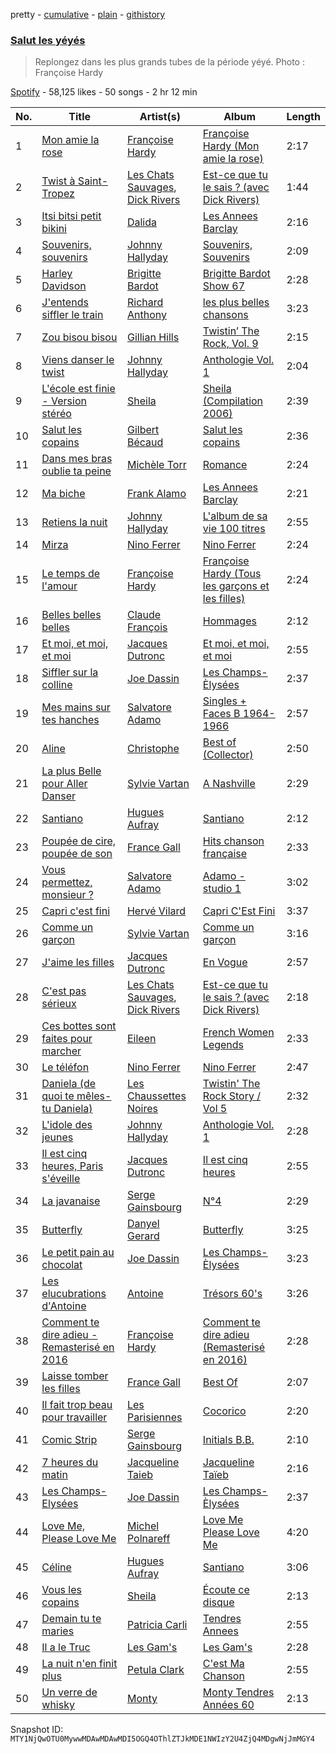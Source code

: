 pretty - [cumulative](/playlists/cumulative/37i9dQZF1DX8OVycSP3AXz.md) - [plain](/playlists/plain/37i9dQZF1DX8OVycSP3AXz) - [githistory](https://github.githistory.xyz/mackorone/spotify-playlist-archive/blob/main/playlists/plain/37i9dQZF1DX8OVycSP3AXz)

### [Salut les yéyés](https://open.spotify.com/playlist/37i9dQZF1DX8OVycSP3AXz)

> Replongez dans les plus grands tubes de la période yéyé\. Photo : Françoise Hardy

[Spotify](https://open.spotify.com/user/spotify) - 58,125 likes - 50 songs - 2 hr 12 min

| No. | Title | Artist(s) | Album | Length |
|---|---|---|---|---|
| 1 | [Mon amie la rose](https://open.spotify.com/track/1rMX4XuW4KzgYlAyEaDmpO) | [Françoise Hardy](https://open.spotify.com/artist/7x3f7c0fBanNlQwpx1255g) | [Françoise Hardy \(Mon amie la rose\)](https://open.spotify.com/album/00r4Bh9aFIb7yHux1Kg0ub) | 2:17 |
| 2 | [Twist à Saint\-Tropez](https://open.spotify.com/track/5zUJlRQyzxw09Jv1hDgL5h) | [Les Chats Sauvages](https://open.spotify.com/artist/60U5Nsvpj5mJics5PcIkmd), [Dick Rivers](https://open.spotify.com/artist/7EErtRkIXKEnllrCa1a7xR) | [Est\-ce que tu le sais ? \(avec Dick Rivers\)](https://open.spotify.com/album/2eusU9U7fLiHhsQwoiFiou) | 1:44 |
| 3 | [Itsi bitsi petit bikini](https://open.spotify.com/track/58d1Duljvjx8bwG4nlLgK6) | [Dalida](https://open.spotify.com/artist/04aQfpx1U1WQEJkrvGs4ig) | [Les Annees Barclay](https://open.spotify.com/album/3bbpQ0vU7DZUADemJgig1n) | 2:16 |
| 4 | [Souvenirs, souvenirs](https://open.spotify.com/track/1DDdDbmbEDsFXEXgxBmvFQ) | [Johnny Hallyday](https://open.spotify.com/artist/2HALYSe657tNJ1iKVXP2xA) | [Souvenirs, Souvenirs](https://open.spotify.com/album/55wZUMJJK62Yb1QoQK7imL) | 2:09 |
| 5 | [Harley Davidson](https://open.spotify.com/track/0wXKL7dVWwl8LZjbhKMGPr) | [Brigitte Bardot](https://open.spotify.com/artist/1q24xIsAD7JZuVkTLR9TJy) | [Brigitte Bardot Show 67](https://open.spotify.com/album/0uhqJFy7MI5yJHdgofylnN) | 2:28 |
| 6 | [J'entends siffler le train](https://open.spotify.com/track/487LFx8UVLxUsDAdetnCp2) | [Richard Anthony](https://open.spotify.com/artist/6fhXbgrtC1AffxqI32lPwz) | [les plus belles chansons](https://open.spotify.com/album/0dvnB0KschqGz0ezdnWsmO) | 3:23 |
| 7 | [Zou bisou bisou](https://open.spotify.com/track/4qqf1avpzRUnVowNQd1jFw) | [Gillian Hills](https://open.spotify.com/artist/3uA9RwNUL7HZKroYyVlUuL) | [Twistin’ The Rock, Vol\. 9](https://open.spotify.com/album/0MSicRahv1o4WgJ6pXjUkg) | 2:15 |
| 8 | [Viens danser le twist](https://open.spotify.com/track/5QLZEGOnjRYhqjAii9JAaP) | [Johnny Hallyday](https://open.spotify.com/artist/2HALYSe657tNJ1iKVXP2xA) | [Anthologie Vol\. 1](https://open.spotify.com/album/12b1tVAedPdmKuBrIYhJBi) | 2:04 |
| 9 | [L'école est finie \- Version stéréo](https://open.spotify.com/track/4Kgq5PpWPsqMLOId5CvoYF) | [Sheila](https://open.spotify.com/artist/5fhRcv2KU96vbXqNE2FEdu) | [Sheila \(Compilation 2006\)](https://open.spotify.com/album/6ixot8kh9JC9usgdNBKkZB) | 2:39 |
| 10 | [Salut les copains](https://open.spotify.com/track/0h1Yfiy1LEHsyQTzGIZklu) | [Gilbert Bécaud](https://open.spotify.com/artist/31GFatrHl2ijnS4ZAWA9s0) | [Salut les copains](https://open.spotify.com/album/5FDxqiMUFTJvINVP4N6K7K) | 2:36 |
| 11 | [Dans mes bras oublie ta peine](https://open.spotify.com/track/38FNGeI74jlw6S9kXLtzsy) | [Michèle Torr](https://open.spotify.com/artist/0eaTYkUQnI2gRaYwT0nWNF) | [Romance](https://open.spotify.com/album/5uplCXh4kyfX3JnC8t76Cd) | 2:24 |
| 12 | [Ma biche](https://open.spotify.com/track/2xwpd8oRBZiEmCdRvhnzTl) | [Frank Alamo](https://open.spotify.com/artist/3NrXcUsQ2zK1oze56zlKUM) | [Les Annees Barclay](https://open.spotify.com/album/574E4sQjG1V6mpuFrVWIpl) | 2:21 |
| 13 | [Retiens la nuit](https://open.spotify.com/track/4dBzCMkzbZlEqgPitN3TgE) | [Johnny Hallyday](https://open.spotify.com/artist/2HALYSe657tNJ1iKVXP2xA) | [L'album de sa vie 100 titres](https://open.spotify.com/album/1UZ7nohagyt799Vw0vUU4c) | 2:55 |
| 14 | [Mirza](https://open.spotify.com/track/0cV7Y3WH3iwsZTjibVyck1) | [Nino Ferrer](https://open.spotify.com/artist/3THqHCN7gq2Z9hLleof9uv) | [Nino Ferrer](https://open.spotify.com/album/5M6ImA7adD4TpBV5wFq7DG) | 2:24 |
| 15 | [Le temps de l'amour](https://open.spotify.com/track/6rqUOLt9dpfMANLMKTzoWj) | [Françoise Hardy](https://open.spotify.com/artist/7x3f7c0fBanNlQwpx1255g) | [Françoise Hardy \(Tous les garçons et les filles\)](https://open.spotify.com/album/0TcP4beTgxQmREuHJ7BBY2) | 2:24 |
| 16 | [Belles belles belles](https://open.spotify.com/track/1Q6j1dx7pXzuLZLAexFWuQ) | [Claude François](https://open.spotify.com/artist/0P2p1bqVyP2EgqubwjTBUJ) | [Hommages](https://open.spotify.com/album/41pzfqzZKn8WaI9XCPlMEo) | 2:12 |
| 17 | [Et moi, et moi, et moi](https://open.spotify.com/track/4XSRqScl0RWxFjOQID8QCW) | [Jacques Dutronc](https://open.spotify.com/artist/3ayds6VIVBx3CU5NSNCDbq) | [Et moi, et moi, et moi](https://open.spotify.com/album/3UPrsSEE9KIjy0Hln8Swkn) | 2:55 |
| 18 | [Siffler sur la colline](https://open.spotify.com/track/3gvUS6JaXzbXNihHQlRWBW) | [Joe Dassin](https://open.spotify.com/artist/64LCTpIu9Iji2EPaxxPpxF) | [Les Champs\-Èlysées](https://open.spotify.com/album/70VszGJ7SagYgjotM7zvrX) | 2:37 |
| 19 | [Mes mains sur tes hanches](https://open.spotify.com/track/4chX3KwIY3BJBqsnXpgDSy) | [Salvatore Adamo](https://open.spotify.com/artist/37r3ZUhErh0QPJENMsAPBG) | [Singles + Faces B 1964\-1966](https://open.spotify.com/album/5hMPMHP3ks0km3jDp5xGnF) | 2:57 |
| 20 | [Aline](https://open.spotify.com/track/3Sju0jbR35bTfajNgbkgFy) | [Christophe](https://open.spotify.com/artist/6MmRTVIPIe35OsFqWgRKQJ) | [Best of \(Collector\)](https://open.spotify.com/album/5vp7Y6bJSUc2maDl3SFywe) | 2:50 |
| 21 | [La plus Belle pour Aller Danser](https://open.spotify.com/track/1V8V3UYeX2Est81MMucvJC) | [Sylvie Vartan](https://open.spotify.com/artist/3Zi9cVUyWeAFjxEHn3bCqZ) | [A Nashville](https://open.spotify.com/album/1MmmmrUViWnOkzlxLTYQzq) | 2:29 |
| 22 | [Santiano](https://open.spotify.com/track/5xacwJHf9yLJKCn5JjSiRz) | [Hugues Aufray](https://open.spotify.com/artist/6TOGbRYHQizlf3adIyugol) | [Santiano](https://open.spotify.com/album/6onOMFxBc1HP3Oq75NF8a5) | 2:12 |
| 23 | [Poupée de cire, poupée de son](https://open.spotify.com/track/26tXIAnv90FCv1eJiCUusH) | [France Gall](https://open.spotify.com/artist/22HVxZPA6UhBp8wahxDA6I) | [Hits chanson française](https://open.spotify.com/album/3skN1JzAWSzzeeXe6Kxvna) | 2:33 |
| 24 | [Vous permettez, monsieur ?](https://open.spotify.com/track/3xCE5pciNmiRNUk9J6pWeM) | [Salvatore Adamo](https://open.spotify.com/artist/37r3ZUhErh0QPJENMsAPBG) | [Adamo \- studio 1](https://open.spotify.com/album/5UR5XXp6YVvI9kRRUgdNtl) | 3:02 |
| 25 | [Capri c'est fini](https://open.spotify.com/track/0PIAMCcvkLZ6P2YwWZ1e5H) | [Hervé Vilard](https://open.spotify.com/artist/1HkC0LOaynhYSGcNklyIcd) | [Capri C'Est Fini](https://open.spotify.com/album/6ZsIMeATSXlD60nK0kADB7) | 3:37 |
| 26 | [Comme un garçon](https://open.spotify.com/track/5ofzziyodcinKtsUghFLHK) | [Sylvie Vartan](https://open.spotify.com/artist/3Zi9cVUyWeAFjxEHn3bCqZ) | [Comme un garçon](https://open.spotify.com/album/1fFyiprMSDBSNeExoiIuTH) | 3:16 |
| 27 | [J'aime les filles](https://open.spotify.com/track/196fYCjVMKAQb8uwOWxpUo) | [Jacques Dutronc](https://open.spotify.com/artist/3ayds6VIVBx3CU5NSNCDbq) | [En Vogue](https://open.spotify.com/album/2nGL73TqdduRKepdcwJvdm) | 2:57 |
| 28 | [C'est pas sérieux](https://open.spotify.com/track/42qeNYv2wPMRVu3C2OJrHZ) | [Les Chats Sauvages](https://open.spotify.com/artist/60U5Nsvpj5mJics5PcIkmd), [Dick Rivers](https://open.spotify.com/artist/7EErtRkIXKEnllrCa1a7xR) | [Est\-ce que tu le sais ? \(avec Dick Rivers\)](https://open.spotify.com/album/2eusU9U7fLiHhsQwoiFiou) | 2:18 |
| 29 | [Ces bottes sont faites pour marcher](https://open.spotify.com/track/272AWiVCoatzqTsDRP1KVi) | [Eileen](https://open.spotify.com/artist/2AocfyglsHV2wP3IobPCyH) | [French Women Legends](https://open.spotify.com/album/2YaoevzHAXk4ktz3Xz1FdM) | 2:33 |
| 30 | [Le téléfon](https://open.spotify.com/track/5MkRyZiEyNnosHTAYs23Mx) | [Nino Ferrer](https://open.spotify.com/artist/3THqHCN7gq2Z9hLleof9uv) | [Nino Ferrer](https://open.spotify.com/album/5M6ImA7adD4TpBV5wFq7DG) | 2:47 |
| 31 | [Daniela \(de quoi te mêles\-tu Daniela\)](https://open.spotify.com/track/5BnU92BVLCUKNmcWvxoXwp) | [Les Chaussettes Noires](https://open.spotify.com/artist/6KXdUNa8QT8Sty4k5G2LqK) | [Twistin' The Rock Story / Vol 5](https://open.spotify.com/album/2d5t4obzjRCFHHV5i2LJ1a) | 2:32 |
| 32 | [L'idole des jeunes](https://open.spotify.com/track/0S4HOFZx606Zv6bEutTEez) | [Johnny Hallyday](https://open.spotify.com/artist/2HALYSe657tNJ1iKVXP2xA) | [Anthologie Vol\. 1](https://open.spotify.com/album/12b1tVAedPdmKuBrIYhJBi) | 2:28 |
| 33 | [Il est cinq heures, Paris s'éveille](https://open.spotify.com/track/2CLeotsLhEUu0qkj56vbUj) | [Jacques Dutronc](https://open.spotify.com/artist/3ayds6VIVBx3CU5NSNCDbq) | [Il est cinq heures](https://open.spotify.com/album/6uZABwQhmEllK5otzX9ONK) | 2:55 |
| 34 | [La javanaise](https://open.spotify.com/track/7cUKT1Wiwve4E5iRFOLVmz) | [Serge Gainsbourg](https://open.spotify.com/artist/01C9OoXDvCKkGcf735Tcfo) | [N°4](https://open.spotify.com/album/2LzvU0eKruEkYzsVNa3PtO) | 2:29 |
| 35 | [Butterfly](https://open.spotify.com/track/72rLswhYvQz9LRx3LogMIW) | [Danyel Gerard](https://open.spotify.com/artist/18wc7xvm8Ti7rqoLtf6jIU) | [Butterfly](https://open.spotify.com/album/72O3ydJomCcEjETdt0UtIq) | 3:25 |
| 36 | [Le petit pain au chocolat](https://open.spotify.com/track/2VRLDyUSV5krEJOjFwsWas) | [Joe Dassin](https://open.spotify.com/artist/64LCTpIu9Iji2EPaxxPpxF) | [Les Champs\-Èlysées](https://open.spotify.com/album/70VszGJ7SagYgjotM7zvrX) | 3:23 |
| 37 | [Les elucubrations d'Antoine](https://open.spotify.com/track/6898KjBwWLdsJUH1Tu9rI7) | [Antoine](https://open.spotify.com/artist/6LGRPT9Uf7dteB6CAFPDV1) | [Trésors 60's](https://open.spotify.com/album/406ITkSun3uzXzUwqLKneX) | 3:26 |
| 38 | [Comment te dire adieu \- Remasterisé en 2016](https://open.spotify.com/track/6g5qyQrAcoBX4X7XjxBoTO) | [Françoise Hardy](https://open.spotify.com/artist/7x3f7c0fBanNlQwpx1255g) | [Comment te dire adieu \(Remasterisé en 2016\)](https://open.spotify.com/album/0uRiGrSYj5IKsm6H8eodeB) | 2:28 |
| 39 | [Laisse tomber les filles](https://open.spotify.com/track/6ZIkH0yQk0E5hfOVL7CyoQ) | [France Gall](https://open.spotify.com/artist/22HVxZPA6UhBp8wahxDA6I) | [Best Of](https://open.spotify.com/album/4jEkUenMPRi7yNLqyRhF0u) | 2:07 |
| 40 | [Il fait trop beau pour travailler](https://open.spotify.com/track/5ATfGq3HBnsrzLDRj8mkYL) | [Les Parisiennes](https://open.spotify.com/artist/5pUSLCL3Tsju3SPCEYsr2H) | [Cocorico](https://open.spotify.com/album/5NZezzDJYpvvQHWWXCpB05) | 2:20 |
| 41 | [Comic Strip](https://open.spotify.com/track/4xP5cjA72WSiXNXql3glWS) | [Serge Gainsbourg](https://open.spotify.com/artist/01C9OoXDvCKkGcf735Tcfo) | [Initials B.B.](https://open.spotify.com/album/6kU0UT8xklbfy6Z5pXDtSU) | 2:10 |
| 42 | [7 heures du matin](https://open.spotify.com/track/4CeHrAL1fGUi94RIk3Z2H2) | [Jacqueline Taieb](https://open.spotify.com/artist/2gaXk926O69Od01e5CSFdH) | [Jacqueline Taïeb](https://open.spotify.com/album/61emYO8kHDuDFWjKS2aELG) | 2:16 |
| 43 | [Les Champs\-Elysées](https://open.spotify.com/track/4VWbPQUPvLes814r6T11Jz) | [Joe Dassin](https://open.spotify.com/artist/64LCTpIu9Iji2EPaxxPpxF) | [Les Champs\-Èlysées](https://open.spotify.com/album/70VszGJ7SagYgjotM7zvrX) | 2:37 |
| 44 | [Love Me, Please Love Me](https://open.spotify.com/track/2edyuIOPsZrZLBwnsC1u80) | [Michel Polnareff](https://open.spotify.com/artist/7aKldvGENbL4bj8TCWHuhT) | [Love Me Please Love Me](https://open.spotify.com/album/68clUJF0fZaWSdmcBYKxGH) | 4:20 |
| 45 | [Céline](https://open.spotify.com/track/6IgZ9zDxJ6H0IUQ6HKBa8A) | [Hugues Aufray](https://open.spotify.com/artist/6TOGbRYHQizlf3adIyugol) | [Santiano](https://open.spotify.com/album/6onOMFxBc1HP3Oq75NF8a5) | 3:06 |
| 46 | [Vous les copains](https://open.spotify.com/track/0iBuBfrOhxRgOWS0OS5GfP) | [Sheila](https://open.spotify.com/artist/5fhRcv2KU96vbXqNE2FEdu) | [Écoute ce disque](https://open.spotify.com/album/7bpj2WDFw6pukdOPDEbFwp) | 2:13 |
| 47 | [Demain tu te maries](https://open.spotify.com/track/3kTJxfzoOtGJEWI4PyVTBh) | [Patricia Carli](https://open.spotify.com/artist/4PHyWpnVszadob2b7JchO3) | [Tendres Annees](https://open.spotify.com/album/1cujiC73efahJ1w1RQ7QuG) | 2:55 |
| 48 | [Il a le Truc](https://open.spotify.com/track/70fuO7PxNJXxtApu6Vki8e) | [Les Gam's](https://open.spotify.com/artist/5yj1bCBGvwhFRgYuKZgHqa) | [Les Gam's](https://open.spotify.com/album/6ktDHC59EX6rpC3RFjFCIW) | 2:28 |
| 49 | [La nuit n'en finit plus](https://open.spotify.com/track/7axtIlOwGp7VqvfOQf6Mhb) | [Petula Clark](https://open.spotify.com/artist/6nKqt1nbSBEq3iUXD1Xgz8) | [C'est Ma Chanson](https://open.spotify.com/album/2IaUpJITUIyHRebMM2ANy1) | 2:55 |
| 50 | [Un verre de whisky](https://open.spotify.com/track/5vZyhXFTYPEjKJ8gilY5Pt) | [Monty](https://open.spotify.com/artist/4OYkihLZO32dDQHd7wUI6z) | [Monty Tendres Années 60](https://open.spotify.com/album/4r1cDqQztqmJ5lpxKiTsrP) | 2:13 |

Snapshot ID: `MTY1NjQwOTU0MywwMDAwMDAwMDI5OGQ4OThlZTJkMDE1NWIzY2U4ZjQ4MDgwNjJmMGY4`
